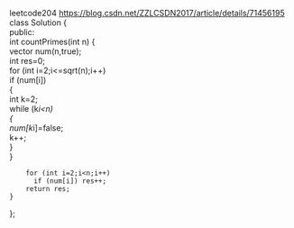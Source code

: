 leetcode204
https://blog.csdn.net/ZZLCSDN2017/article/details/71456195
class Solution {      
public:       
    int countPrimes(int n) {        
        vector<bool> num(n,true);       
        int res=0;      
        for (int i=2;i<=sqrt(n);i++)         
            if (num[i])        
            {        
                int k=2;        
                while (k*i<n)        
                {        
                    num[k*i]=false;         
                    k++;        
                }         
            }          
        
        for (int i=2;i<n;i++)         
          if (num[i]) res++;        
        return res;         
    }        
};            
